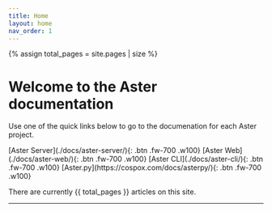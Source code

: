 ```yaml
---
title: Home
layout: home
nav_order: 1
---
```


{% assign total_pages = site.pages | size %}

# Welcome to the Aster documentation
Use one of the quick links below to go to the documenation for each Aster project.

<span class="fs-6">
[Aster Server](./docs/aster-server/){: .btn .fw-700 .w100}
[Aster Web](./docs/aster-web/){: .btn .fw-700 .w100}
[Aster CLI](./docs/aster-cli/){: .btn .fw-700 .w100}
[Aster.py](https://cospox.com/docs/asterpy/){: .btn .fw-700 .w100}
</span>

There are currently {{ total_pages }} articles on this site.

----

